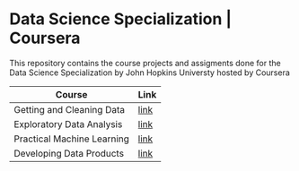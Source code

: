 # Data Science Specialization | Coursera

This repository contains the course projects and assigments done for the Data Science Specialization by John Hopkins Universty hosted by Coursera

| Course | Link |
| ------ | ---- |
| Getting and Cleaning Data | [link](https://github.com/eranda-ihalagedara/datasciencecoursera/tree/master/3.Getting%20and%20Cleaing%20Data) |
| Exploratory Data Analysis | [link](https://github.com/eranda-ihalagedara/datasciencecoursera/tree/master/4.Exploratory%20Data%20Analysis) |
| Practical Machine Learning | [link](https://github.com/eranda-ihalagedara/datasciencecoursera/tree/master/8.Practical%20Machine%20Learning) |
| Developing Data Products | [link](https://github.com/eranda-ihalagedara/datasciencecoursera/tree/master/9.Developing%20Data%20Products) |

